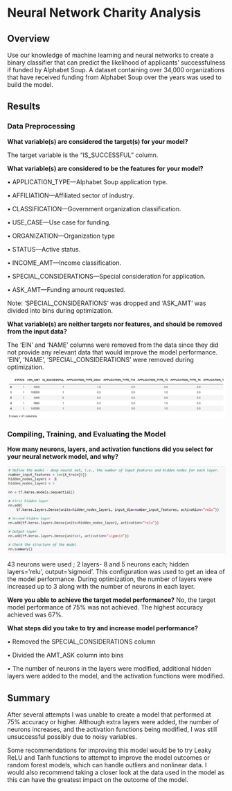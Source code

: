 # Neural Network Charity Analysis

## Overview 
Use our knowledge of machine learning and neural networks to create a binary classifier that can predict the likelihood of applicants’ successfulness if funded by Alphabet Soup. A dataset containing over 34,000 organizations that have received funding from Alphabet Soup over the years was used to build the model. 

## Results

### **Data Preprocessing**

**What variable(s) are considered the target(s) for your model?** 

The target variable is the “IS_SUCCESSFUL” column.

**What variable(s) are considered to be the features for your model?** 

•	APPLICATION_TYPE—Alphabet Soup application type.

•	AFFILIATION—Affiliated sector of industry.

•	CLASSIFICATION—Government organization classification.

•	USE_CASE—Use case for funding.

•	ORGANIZATION—Organization type

•	STATUS—Active status.

•	INCOME_AMT—Income classification.

•	SPECIAL_CONSIDERATIONS—Special consideration for application.

•	ASK_AMT—Funding amount requested.

Note: ‘SPECIAL_CONSIDERATIONS’ was dropped and ‘ASK_AMT’ was divided into bins during optimization. 

**What variable(s) are neither targets nor features, and should be removed from the input data?** 

The ‘EIN’ and ‘NAME’ columns were removed from the data since they did not provide any relevant data that would improve the model performance.  ‘EIN’, ‘NAME’, ‘SPECIAL_CONSIDERATIONS’ were removed during optimization.   

![](images//image3.jpg)

### **Compiling, Training, and Evaluating the Model**

**How many neurons, layers, and activation functions did you select for your neural network model, and why?** 

![](images//image2.jpg)

43 neurons were used ; 2 layers- 8 and 5 neurons each; hidden layers=’relu’, output=’sigmoid’. This configuration was used to get an idea of the model performance. During optimization, the number of layers were increased up to 3 along with the number of neurons in each layer. 

**Were you able to achieve the target model performance?**
No, the target model performance of 75% was not achieved.  The highest accuracy achieved was 67%.

**What steps did you take to try and increase model performance?**

•	Removed the SPECIAL_CONSIDERATIONS column

•	Divided the AMT_ASK column into bins

•	The number of neurons in the layers were modified, additional hidden layers were added to the model, and the activation functions were modified. 

## Summary

After several attempts I was unable to create a model that performed at 75% accuracy or higher. Although extra layers were added, the number of neurons increases, and the activation functions being modified, I was still unsuccessful possibly due to noisy variables. 

Some recommendations for improving this model would be to try Leaky ReLU and Tanh functions to attempt to improve the model outcomes or random forest models, which can handle outliers and nonlinear data.  I would also recommend taking a closer look at the data used in the model as this can have the greatest impact on the outcome of the model. 


